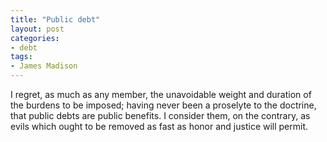 ```yaml
---
title: "Public debt"
layout: post
categories:
- debt
tags:
- James Madison
---
```


I regret, as much as any member, the unavoidable weight and duration of the burdens to be imposed; having never been a proselyte to the doctrine, that public debts are public benefits. I consider them, on the contrary, as evils which ought to be removed as fast as honor and justice will permit.

